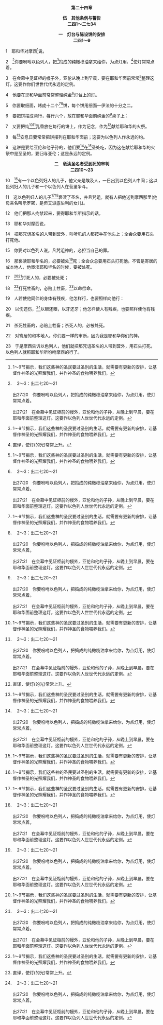 <p style="text-align:center;font-weight:bold;">第二十四章</p>

<p style="text-align:center;font-weight:bold;">伍　其他条例与警告<br>二四1～二七34</p>

<p style="text-align:center;font-weight:bold;">一　灯台与陈设饼的安排<br>二四1～9</p>

1　耶和华对摩西[^1]说，

[^1]:1～9节揭示，我们这些神的圣民要过圣别的生活，就需要有更新的安排，让基督作神圣的光照耀我们，并作神圣的食物喂养我们。

2　[^a]你要吩咐以色列人，把[^1]捣成的纯橄榄油拿来给你，为点灯用，[^2]使灯常常点着。

[^1]:用来点灯之捣成的纯橄榄油，表征纯净的圣灵，出于被压榨的橄榄所预表钉十字架的基督(参约十九34)，使基督在神的居所里作灯台照耀。见太二六36注1与出二五31注2二段。

[^2]:直译，使灯(的光)常常上升。

[^a]:　2～3：出二七20～21<br><br>出27:20　你要吩咐以色列人，把捣成的纯橄榄油拿来给你，为点灯用，使灯常常点着。<br><br>出27:21　在会幕中见证柜前的幔外，亚伦和他的子孙，从晚上到早晨，要在耶和华面前整理这灯。这要作以色列人世世代代永远的定例。

3　在会幕中见证柜的幔子外，亚伦从晚上到早晨，要在耶和华面前常常[^1]整理这灯。这要作你们世世代代永远的定例。

[^1]:或，料理。4节者同。灯常常点着(2)，表征基督是神圣的光(约一4，八12)，在神的家中不断照耀。大祭司亚伦常常整理这灯(3～4)，表征我们的大祭司基督常常照料祂神圣的光，好不断为神照耀。

4　他要在耶和华面前常常整理纯金[^a]灯台上的灯。

[^a]:　出二五31～39<br><br>出25:31　你要用纯金作一个灯台。灯台的座和干，与杯、花萼、花苞，都要接连一块锤出来。<br><br>出25:32　灯台两边要杈出六个枝子，这边三个，那边三个。<br><br>出25:33　这边每枝上有三个杯，形状像杏花，有花萼，有花苞；那边每枝上也有三个杯，形状像杏花，有花萼，有花苞；从灯台杈出来的六个枝子，都是如此。<br><br>出25:34　灯台的干上有四个杯，形状像杏花，有花萼，有花苞。<br><br>出25:35　灯台每两个枝子以下有花萼，与灯台接连一块；从灯台杈出来的六个枝子，都是如此；<br><br>出25:36　花萼和枝子要与灯台接连一块，都是一块纯金锤出来的。<br><br>出25:37　要作灯台的七个灯盏；要把灯盏放上，使灯光对照。<br><br>出25:38　灯台的灯剪和灯花盘，也是要纯金的。<br><br>出25:39　作灯台和这一切的器具，要用纯金一他连得。

5　你要取细面，烤成十二个[^1][^a]饼，每个饼用细面一伊法的十分之二。

[^1]:这表征那产生召会(由细面一伊法的十分之二所预表—二三13，17)的复活基督，乃是完满(十二这数字表征完满—太十四20与注)构成食物的元素，给神所有的子民(由十二个饼所指的十二支派作代表)并给神享受。

[^a]:　出二五30<br><br>出25:30　又要在桌子上，在我面前，常摆陈设饼。

6　要把饼摆成两行，每行六个，放在耶和华面前纯金的[^a]桌子上；

[^a]:　出二五23～30；王上七48；代下四19；十三11；来九2<br><br>出25:23　你要用皂荚木作一张桌子，长二肘，宽一肘，高一肘半。<br><br>出25:24　要包上纯金，四围镶上金牙边。<br><br>出25:25　桌子的四围，要作一掌宽的框子，框子的四围镶着金牙边。<br><br>出25:26　要作四个金环，安在桌子四个脚的四角上。<br><br>出25:27　环子要靠近框子，可以穿杠抬桌子。<br><br>出25:28　要用皂荚木作两根杠，用金包裹，以便抬桌子。<br><br>出25:29　要作桌子上的盘子、调羹并奠酒的壶和杯；这些都要用纯金制作。<br><br>出25:30　又要在桌子上，在我面前，常摆陈设饼。<br><br>王上7:48　所罗门又造耶和华殿里的一切器具：金坛和摆陈设饼的金桌子；<br><br>代下4:19　所罗门又造神殿里的一切器具：金坛和摆陈设饼的桌子；<br><br>代下13:11　他们每日早晚向耶和华烧燔祭，和馨香的香，又在纯金的桌子上摆陈设饼；他们也照料金灯台和灯盏，每晚点起；我们谨守耶和华我们神所交付的职守，你们却离弃了祂。<br><br>来9:2　因为有预备好的帐幕，头一层叫作圣所，里面有灯台、桌子和陈设饼；

7　又要把纯[^1][^a]乳香放在每行的饼上，作为记念，作为[^2]献给耶和华的火祭。

[^1]:基督乃是带着祂复活的香气(乳香)作为记念的部分，成了神和我们的食物。

[^2]:陈设饼是给神和祭司(9)的食物，指明神的祭司在事奉神的事上与神是一；他们所吃的就是神所吃的，他们所享受的也是神所享受的。

[^a]:　利二2<br><br>利2:2　带到亚伦子孙作祭司的那里；祭司就要从细面中取出一把来，并取些油和所有的乳香，然后把所取的这些作为素祭记念的部分，烧在坛上，是献与耶和华为怡爽香气的火祭。

8　每[^1]安息日要常常把饼摆列在耶和华面前；这要为以色列人作永远的约。

[^1]:安息日这辞带进安息的思想。这表征我们享受基督作我们的食物，应当重新整理，使我们能常常与神有安息。

9　这饼是要给亚伦和他子孙的，他们要[^a]在[^1]圣处吃，因为这在献给耶和华的火祭中是至圣的，要归与亚伦；这是永远的定例。

[^1]:这表征我们事奉神的人，应当在召会这圣处，享受基督作献给神的食物中至圣的部分。

[^a]:　参撒上二一6；太十二4；可二26；路六4<br><br>撒上21:6　祭司就拿圣饼给他；因为在那里没有别的饼，只有陈设饼，是当时为了放上热的饼，从耶和华面前撤下来的。<br><br>太12:4　他怎样进了神的殿，他们且吃了陈设饼，就是他不可吃，跟从他的人也不可吃，唯独祭司才可吃的。<br><br>可2:26　他当大祭司亚比亚他的时候，怎样进了神的殿，且吃了祭司以外人不可吃的陈设饼，又给跟从他的人吃。<br><br>路6:4　他怎样进了神的殿，且拿祭司以外，别人都不可吃的陈设饼吃，又给跟从他的人吃。

<p style="text-align:center;font-weight:bold;">二　亵渎圣名者受到死的审判<br>二四10～23</p>

10　[^1]有一个以色列妇人的儿子，他父亲是埃及人，一日出到以色列人中间；这以色列妇人的儿子和一个以色列人在营里争斗。

[^1]:这个事件表征，属神的人与属世的人结合所产生的结果会使神受到玷辱，使玷辱神的人从对基督完满的享受里隔断(16)，不能享受祂作照耀的光和滋养的食物。

11　这以色列妇人的儿子[^1][^a]亵渎了圣名，并且咒诅，就有人把他送到摩西那里(他母亲名叫示罗密，是但支派底伯利的女儿)。

[^1]:亵渎圣名的事件记载于安排陈设饼的记载之后，表征为了完满的享受基督作我们的光和食物(1～9)，我们需要尊主的名为圣而不亵渎这名(参太六9)。尊主的名为圣，就是尊重并尊敬圣名，把这名当作独一的名分别出来，不与其他凡俗的名同列。

[^a]:　赛五二5；罗二24；雅二7；启十六9；参出二十7；二二28<br><br>赛52:5　耶和华说，我的百姓既是无价被掳去，如今我在这里作什么呢？耶和华说，辖制他们的人咆哮，我的名终日不住地受亵渎。<br><br>罗2:24　如经上所记：“神的名在外邦人中，因你们受了亵渎。”<br><br>雅2:7　他们不是亵渎那在你们身上被称呼的尊名吗？<br><br>启16:9　人被大热所烤，就亵渎那有权掌管这些灾之神的名，并不悔改将荣耀归与神。<br><br>出20:7　不可妄称耶和华你神的名；因为妄称耶和华名的，耶和华必不以他为无罪。<br><br>出22:28　不可辱骂神，也不可毁谤你百姓的官长。

12　他们把那人拘禁起来，要得耶和华所指示的话。

13　耶和华对摩西说，

14　把那咒诅圣名的人带到营外，叫听见的人都按手在他头上；全会众要用石头打死他。

15　你要对以色列人说，凡咒诅神的，必担当自己的罪。

16　那亵渎耶和华名的，必要被处[^a]死；全会众总要用石头打死他。不管是寄居的或本地人，他亵渎耶和华名的时候，要被处死。

[^a]:　参太二六65～66；可十四63～64；约十八31；十九7；徒六11<br><br>太26:65　大祭司就撕开衣服，说，祂说了僭妄的话，我们还需要什么证人？你看，这僭妄的话现在你们都听见了，<br><br>太26:66　你们怎么看？他们就回答说，祂是该死的。<br><br>可14:63　大祭司就撕开衣服，说，我们还需要什么证人？<br><br>可14:64　你们听见这僭妄的话了，你们看怎么样？他们都定祂该死的罪。<br><br>约18:31　彼拉多对他们说，你们自己把祂带去，按着你们的律法审判祂吧。犹太人说，我们杀人是不可的。<br><br>约19:7　犹太人回答说，我们有律法，按那律法祂是该死的，因祂自命为神的儿子。<br><br>徒6:11　于是他们教唆人，说，我们听见他说谤讟摩西和神的话。

17　[^1][^a]打死人的，必要被处死；

[^1]:直译，击打人的魂的。本章也启示我们不仅需要顾到人的生命，也需要顾到动物的生命(17～22)。人的生命是为了彰显神(创一26)，动物的生命主要的是为着在敬拜神时献给神。

[^a]:　出二一12；二一23<br><br>出21:12　打人以致打死的，必要被处死。<br><br>出21:23　若有别害，就要以命偿命，

18　[^1]打死牲畜的，必赔上牲畜，[^2]以命偿命。

[^1]:直译，击打牲畜的魂的。

[^2]:直译，以魂偿魂。

19　人若使他同伴的身体有残疾，他怎样行，也要照样向他行：

20　以伤还伤，[^a]以眼还眼，以牙还牙；他怎样使人有残疾，也要照样使他有残疾。

[^a]:　出二一24～25；申十九21；太五38<br><br>出21:24　以眼还眼，以牙还牙，以手还手，以脚还脚，<br><br>出21:25　以烙还烙，以伤还伤，以打还打。<br><br>申19:21　你的眼不可怜惜，要以命偿命，以眼还眼，以牙还牙，以手还手，以脚还脚。<br><br>太5:38　你们听见有话说，“以眼还眼，以牙还牙。”

21　杀死牲畜的，必赔上牲畜；杀死人的，必被处死。

22　对寄居的和本地人，你们要一样的审断，因为我是耶和华你们的神。

23　于是摩西告诉以色列人，他们就把那咒诅圣名的人带到营外，用石头打死。以色列人就照耶和华所吩咐摩西的行了。
